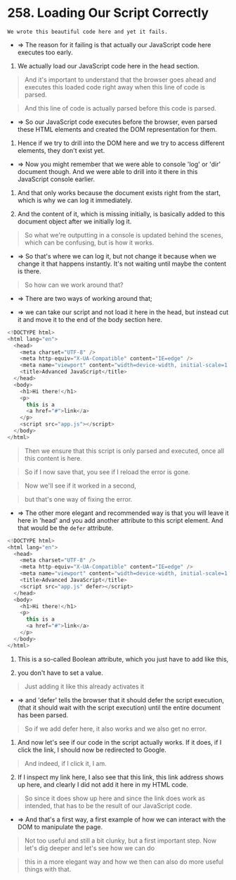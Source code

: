 # 258. Loading Our Script Correctly

```
We wrote this beautiful code here and yet it fails.
```

- => The reason for it failing is that actually our JavaScript code here executes too early.

1. We actually load our JavaScript code here in the head section.

> And it's important to understand that the browser goes ahead and executes this loaded code right away when this line of code is parsed.

> And this line of code is actually parsed before this code is parsed.

- => So our JavaScript code executes before the browser, even parsed these HTML elements and created the DOM representation for them.

1. Hence if we try to drill into the DOM here and we try to access different elements, they don't exist yet.

- => Now you might remember that we were able to console 'log' or 'dir' document though. And we were able to drill into it there in this JavaScript console earlier.

1. And that only works because the document exists right from the start, which is why we can log it immediately.

2. And the content of it, which is missing initially, is basically added to this document object after we initially log it.

> So what we're outputting in a console is updated behind the scenes, which can be confusing, but is how it works.

- => So that's where we can log it, but not change it because when we change it that happens instantly. It's not waiting until maybe the content is there.

> So how can we work around that?

- => There are two ways of working around that;

- => we can take our script and not load it here in the head, but instead cut it and move it to the end of the body section here.

```js
<!DOCTYPE html>
<html lang="en">
  <head>
    <meta charset="UTF-8" />
    <meta http-equiv="X-UA-Compatible" content="IE=edge" />
    <meta name="viewport" content="width=device-width, initial-scale=1.0" />
    <title>Advanced JavaScript</title>
  </head>
  <body>
    <h1>Hi there!</h1>
    <p>
      this is a
      <a href="#">link</a>
    </p>
    <script src="app.js"></script>
  </body>
</html>

```

> Then we ensure that this script is only parsed and executed, once all this content is here.

> So if I now save that, you see if I reload the error is gone.

> Now we'll see if it worked in a second,

> but that's one way of fixing the error.

- => The other more elegant and recommended way is that you will leave it here in 'head' and you add another attribute to this script element. And that would be the `defer` attribute.

```js
<!DOCTYPE html>
<html lang="en">
  <head>
    <meta charset="UTF-8" />
    <meta http-equiv="X-UA-Compatible" content="IE=edge" />
    <meta name="viewport" content="width=device-width, initial-scale=1.0" />
    <title>Advanced JavaScript</title>
    <script src="app.js" defer></script>
  </head>
  <body>
    <h1>Hi there!</h1>
    <p>
      this is a
      <a href="#">link</a>
    </p>
  </body>
</html>

```

1. This is a so-called Boolean attribute, which you just have to add like this,

2. you don't have to set a value.

> Just adding it like this already activates it

- => and 'defer' tells the browser that it should defer the script execution, (that it should wait with the script execution) until the entire document has been parsed.

> So if we add defer here, it also works and we also get no error.

1. And now let's see if our code in the script actually works. If it does, if I click the link, I should now be redirected to Google.

> And indeed, if I click it, I am.

2. If I inspect my link here, I also see that this link, this link address shows up here, and clearly I did not add it here in my HTML code.

> So since it does show up here and since the link does work as intended, that has to be the result of our JavaScript code.

- => And that's a first way, a first example of how we can interact with the DOM to manipulate the page.

> Not too useful and still a bit clunky, but a first important step. Now let's dig deeper and let's see how we can do

> this in a more elegant way and how we then can also do more useful things with that.
